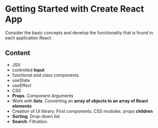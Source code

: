 # Getting Started with Create React App

Consider the basic concepts and develop the functionality that is found in each application React.

## Content

- JSX
- controlled **Input**
- functional and class components
- useState
- useEffect
- CSS
- **Props**. Component Arguments
- Work with **lists**. Converting an **array of objects to an array of React elements**
- Creation of UI library. First components. CSS modules. props **children**
- **Sorting**. Drop-down list
- **Search**. Filtration.


